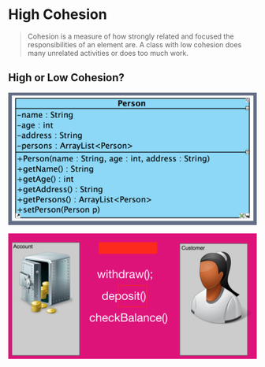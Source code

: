 # High Cohesion

 > Cohesion is a measure of how strongly related and focused the responsibilities of an element are.
 > A class with low cohesion does many unrelated activities or does too much work.

## High or Low Cohesion?
![](img/high.png)


![](img/highII.png)
